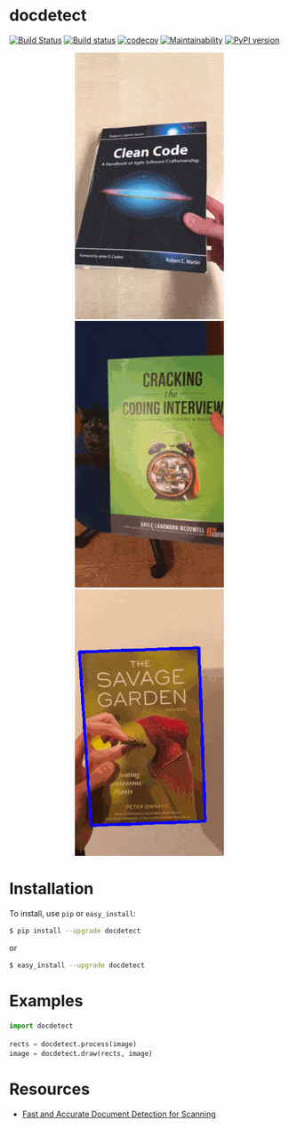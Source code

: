 # docdetect

[![Build Status](https://travis-ci.org/alessandrozamberletti/docdetect.svg?branch=master)](https://travis-ci.org/alessandrozamberletti/docdetect)
[![Build status](https://ci.appveyor.com/api/projects/status/l1gjc8g7c1q3846j/branch/master?svg=true)](https://ci.appveyor.com/project/alessandrozamberletti/docdetect/branch/master)
[![codecov](https://codecov.io/gh/alessandrozamberletti/docdetect/branch/master/graph/badge.svg)](https://codecov.io/gh/alessandrozamberletti/docdetect)
[![Maintainability](https://api.codeclimate.com/v1/badges/a9aa496faab72437e650/maintainability)](https://codeclimate.com/github/alessandrozamberletti/docdetect/maintainability)
[![PyPI version](https://badge.fury.io/py/docdetect.svg)](https://badge.fury.io/py/docdetect)

<p align="center"> 
  <img src="./res/01.gif" alt="sample_01"/>
  <img src="./res/02.gif" alt="sample_02"/>
  <img src="./res/03.gif" alt="sample_03"/>
</p>

# Installation

To install, use `pip` or `easy_install`:

```bash
$ pip install --upgrade docdetect
```
or
```bash
$ easy_install --upgrade docdetect
```

# Examples

```python
import docdetect

rects = docdetect.process(image)
image = docdetect.draw(rects, image)
```

# Resources  
* [Fast and Accurate Document Detection for Scanning](https://blogs.dropbox.com/tech/2016/08/fast-and-accurate-document-detection-for-scanning/)
